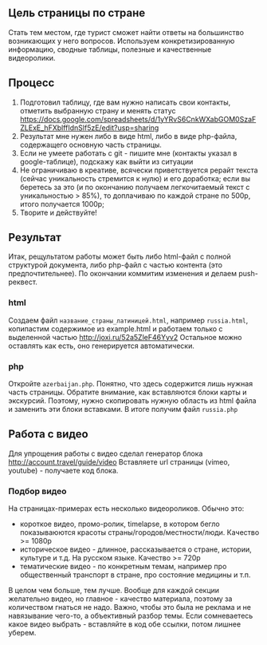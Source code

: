 ## Цель страницы по стране
Стать тем местом, где турист сможет найти ответы на большинство возникающих у него вопросов.
Используем конкретизированную информацию, сводные таблицы, полезные и качественные видеоролики.

## Процесс
1) Подготовил таблицу, где вам нужно написать свои контакты, отметить выбранную страну и менять статус https://docs.google.com/spreadsheets/d/1yYRvS6CnkWXabGOM0SzaFZLExE_hFXblffIdnSlf5zE/edit?usp=sharing
2) Результат мне нужен либо в виде html, либо в виде php-файла, содержащего основную часть страницы.
3) Если не умеете работать с git - пишите мне (контакты указал в google-таблице), подскажу как выйти из ситуации
4) Не ограничиваю в креативе, всячески приветствуется рерайт текста (сейчас уникальность стремится к нулю) и его доработка; если вы беретесь за это (и по окончанию получаем легкочитаемый текст с уникальностью > 85%), то доплачиваю по каждой стране по 500р, итого получается 1000р;
5) Творите и действуйте!

## Результат
Итак, рещультатом работы может быть либо html-файл с полной структурой документа, либо php-файл c частью контента (это предпочтительнее).
По окончании коммитим изменения и делаем push-реквест.

### html
Создаем файл `название_страны_латиницей.html`, например `russia.html`, копипастим содержимое из example.html и работаем только с выделенной частью http://joxi.ru/52a5ZleF46Yyv2
Остальное можно оставлять как есть, оно генерируется автоматически.

### php
Откройте `azerbaijan.php`.
Понятно, что здесь содержится лишь нужная часть страницы. Обратите внимание, как вставляются блоки карты и экскурсий.
Поэтому, нужно скопировать нужную область из html файла и заменить эти блоки вставками.
В итоге получим файл `russia.php`

## Работа с видео
Для упрощения работы с видео сделал генератор блока http://account.travel/guide/video
Вставляете url страницы (vimeo, youtube) - получаете код блока.

### Подбор видео
На страницах-примерах есть несколько видеороликов. Обычно это:
- короткое видео, промо-ролик, timelapse, в котором бегло показываюются красоты страны/городов/местности/люди. Качество >= 1080p
- историческое видео - длинное, рассказывается о стране, истории, культуре и т.д. На русском языке. Качество >= 720p
- тематические видео - по конкретным темам, например про общественный транспорт в стране, про состояние медицины и т.п.

В целом чем больше, тем лучше. Вообще для каждой секции желательно видео, но главное - качество материала, поэтому за количеством гнаться не надо. Важно, чтобы это была не реклама и не навязывание чего-то, а объективный разбор темы.
Если сомневаетесь какое видео выбрать - вставляйте в код обе ссылки, потом лишнее уберем.